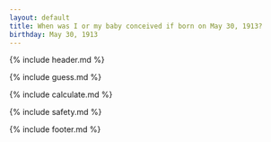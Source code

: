 ```yaml
---
layout: default
title: When was I or my baby conceived if born on May 30, 1913?
birthday: May 30, 1913
---
```


{% include header.md %}

{% include guess.md %}

{% include calculate.md %}

{% include safety.md %}

{% include footer.md %}



